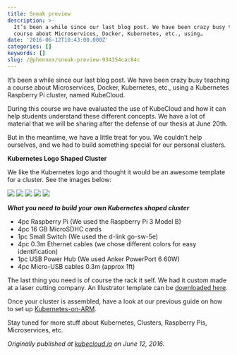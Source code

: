 ```yaml
---
title: Sneak preview
description: >-
  It’s been a while since our last blog post. We have been crazy busy teaching a
  course about Microservices, Docker, Kubernetes, etc., using…
date: '2016-06-12T10:43:00.000Z'
categories: []
keywords: []
slug: /@phennex/sneak-preview-934354cac84c
---
```


It’s been a while since our last blog post. We have been crazy busy teaching a course about Microservices, Docker, Kubernetes, etc., using a Kubernetes Raspberry Pi cluster, named KubeCloud.

During this course we have evaluated the use of KubeCloud and how it can help students understand these different concepts. We have a lot of material that we will be sharing after the defense of our thesis at June 20th.

But in the meantime, we have a little treat for you. We couldn’t help ourselves, and we had to build something special for our personal clusters.

**Kubernetes Logo Shaped Cluster**

We like the Kubernetes logo and thought it would be an awesome template for a cluster. See the images below:

![](img/0__YxRzSe9BJ2JuSyMt.jpg)
![](img/0__ugQ9iD7H9ZMXq1kY.jpg)
![](img/0__GPcn3MHgE5zbLhVa.jpg)
![](img/0__Qwn1aclNYfleiOs__.jpg)
![](img/0__86XanFA59q7M5xBs.jpg)

**_What you need to build your own Kubernetes shaped cluster_**

*   4pc Raspberry Pi (We used the Raspberry Pi 3 Model B)
*   4pc 16 GB MicroSDHC cards
*   1pc Small Switch (We used the d-link go-sw-5e)
*   4pc 0.3m Ethernet cables (we chose different colors for easy identification)
*   1pc USB Power Hub (We used Anker PowerPort 6 60W)
*   4pc Micro-USB cables 0.3m (approx 1ft)

The last thing you need is of course the rack it self. We had it custom made at a laser cutting company. An Illustrator template can be [downloaded here](https://s3-eu-west-1.amazonaws.com/kubecloud-public/kubecloud.ai).

Once your cluster is assembled, have a look at our previous guide on how to set up [Kubernetes-on-ARM](https://kubecloud.io/installing-a-kubernetes-1-4-cluster-on-hypriot-1-1-1-with-kubeadm-b7495638610e).

Stay tuned for more stuff about Kubernetes, Clusters, Raspberry Pis, Microservices, etc.

_Originally published at_ [_kubecloud.io_](http://kubecloud.io/kubernetes-shaped-cluster/) _on June 12, 2016._